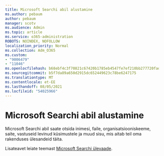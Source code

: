 ```yaml
---
title: Microsoft Searchi abil alustamine
ms.author: pebaum
author: pebaum
manager: scotv
ms.audience: Admin
ms.topic: article
ms.service: o365-administration
ROBOTS: NOINDEX, NOFOLLOW
localization_priority: Normal
ms.collection: Adm_O365
ms.custom:
- "9006479"
- "11046"
ms.openlocfilehash: b68ebf4c3f70821c67420b1785eb4547fe7ef210bb277720fadc26309872467e
ms.sourcegitcommit: b5f7da89a650d2915dc652449623c78be6247175
ms.translationtype: MT
ms.contentlocale: et-EE
ms.lasthandoff: 08/05/2021
ms.locfileid: "54025966"
---
```

# <a name="get-started-with-microsoft-search"></a>Microsoft Searchi abil alustamine

Microsoft Searchi abil saate otsida inimesi, faile, organisatsiooniskeeme, saite, vastuseid levinud küsimustele ja muud sisu, mis aitab teil oma rakenduses ülesandeid täita.

Lisateavet leiate teemast [Microsoft Searchi ülevaade](https://go.microsoft.com/fwlink/?linkid=2157644).
